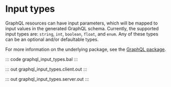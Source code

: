 # Input types

GraphQL resources can have input parameters, which will be mapped to input
values in the generated GraphQL schema. Currently, the supported input types
are: `string`, `int`, `boolean`, `float`, and `enum`. Any of these types can
be an optional and/or defaultable types.

For more information on the underlying package, see the
[GraphQL package](https://docs.central.ballerina.io/ballerina/graphql/latest/).

::: code graphql_input_types.bal :::

::: out graphql_input_types.client.out :::

::: out graphql_input_types.server.out :::